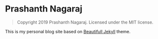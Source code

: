 # Prashanth Nagaraj

> Copyright 2019 Prashanth Nagaraj. Licensed under the MIT license.

This is my personal blog site based on [Beautifull Jekyll](https://github.com/daattali/beautiful-jekyll) theme.